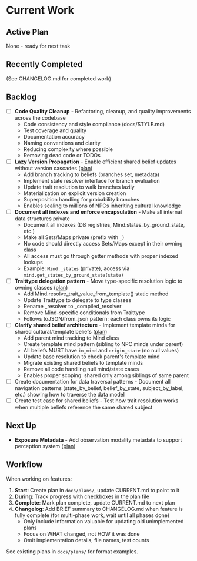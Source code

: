# Current Work

## Active Plan

None - ready for next task

## Recently Completed

(See CHANGELOG.md for completed work)

## Backlog
- [ ] **Code Quality Cleanup** - Refactoring, cleanup, and quality improvements across the codebase
  - Code consistency and style compliance (docs/STYLE.md)
  - Test coverage and quality
  - Documentation accuracy
  - Naming conventions and clarity
  - Reducing complexity where possible
  - Removing dead code or TODOs
- [ ] **Lazy Version Propagation** - Enable efficient shared belief updates without version cascades ([plan](docs/plans/lazy-version-propagation.md))
  - Add branch tracking to beliefs (branches set, metadata)
  - Implement state resolver interface for branch evaluation
  - Update trait resolution to walk branches lazily
  - Materialization on explicit version creation
  - Superposition handling for probability branches
  - Enables scaling to millions of NPCs inheriting cultural knowledge
- [ ] **Document all indexes and enforce encapsulation** - Make all internal data structures private
  - Document all indexes (DB registries, Mind.states_by_ground_state, etc.)
  - Make all Sets/Maps private (prefix with `_`)
  - No code should directly access Sets/Maps except in their owning class
  - All access must go through getter methods with proper indexed lookups
  - Example: `Mind._states` (private), access via `mind.get_states_by_ground_state(state)`
- [ ] **Traittype delegation pattern** - Move type-specific resolution logic to owning classes ([plan](docs/plans/traittype-delegation.md))
  - Add Mind.resolve_trait_value_from_template() static method
  - Update Traittype to delegate to type classes
  - Rename _resolver to _compiled_resolver
  - Remove Mind-specific conditionals from Traittype
  - Follows toJSON/from_json pattern: each class owns its logic
- [ ] **Clarify shared belief architecture** - Implement template minds for shared cultural/template beliefs ([plan](docs/plans/shared-belief-architecture.md))
  - Add parent mind tracking to Mind class
  - Create template mind pattern (sibling to NPC minds under parent)
  - All beliefs MUST have `in_mind` and `origin_state` (no null values)
  - Update base resolution to check parent's template mind
  - Migrate existing shared beliefs to template minds
  - Remove all code handling null mind/state cases
  - Enables proper scoping: shared only among siblings of same parent
- [ ] Create documentation for data traversal patterns - Document all navigation patterns (state_by_belief, belief_by_state, subject_by_label, etc.) showing how to traverse the data model
- [ ] Create test case for shared beliefs - Test how trait resolution works when multiple beliefs reference the same shared subject

## Next Up

- **Exposure Metadata** - Add observation modality metadata to support perception system ([plan](docs/plans/exposure-metadata.md))

## Workflow

When working on features:

1. **Start**: Create plan in `docs/plans/`, update CURRENT.md to point to it
2. **During**: Track progress with checkboxes in the plan file
3. **Complete**: Mark plan complete, update CURRENT.md to next plan
4. **Changelog**: Add BRIEF summary to CHANGELOG.md when feature is fully complete (for multi-phase work, wait until all phases done)
   - Only include information valuable for updating old unimplemented plans
   - Focus on WHAT changed, not HOW it was done
   - Omit implementation details, file names, test counts

See existing plans in `docs/plans/` for format examples.
